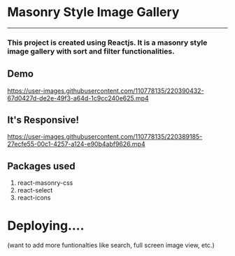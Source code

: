 # Masonry Style Image Gallery
<hr/>

### This project is created using Reactjs. It is a masonry style image gallery with sort and filter functionalities. 

## Demo

https://user-images.githubusercontent.com/110778135/220390432-67d0427d-de2e-49f3-a64d-1c9cc240e625.mp4

## It's Responsive!

https://user-images.githubusercontent.com/110778135/220389185-27ecfe55-00c1-4257-a124-e90b4abf9626.mp4

## Packages used
1. react-masonry-css
2. react-select
3. react-icons

# Deploying....
(want to add more funtionalties like search, full screen image view, etc.)
